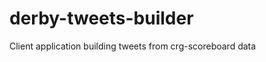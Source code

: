 derby-tweets-builder
====================

Client application building tweets from crg-scoreboard data
